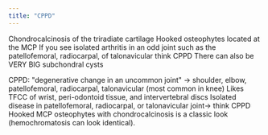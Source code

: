 ```yaml
---
title: "CPPD"
---
```

Chondrocalcinosis of the triradiate cartilage
Hooked osteophytes located at the MCP
If you see isolated arthritis in an odd joint such as the patellofemoral, radiocarpal, of talonavicular think CPPD
There can also be VERY BIG subchondral cysts

CPPD: &quot;degenerative change in an uncommon joint&quot; &#8594; shoulder, elbow, patellofemoral, radiocarpal, talonavicular (most common in knee)
Likes TFCC of wrist, peri-odontoid tissue, and intervertebral discs
Isolated disease in patellofemoral, radiocarpal, or talonavicular joint&#8594; think CPPD
Hooked MCP osteophytes with chondrocalcinosis is a classic look (hemochromatosis can look identical).

